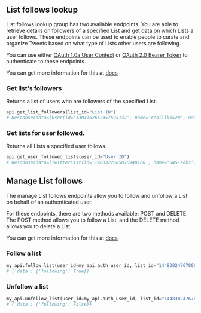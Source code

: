 ## List follows lookup

List follows lookup group has two available endpoints. You are able to retrieve details on followers of a specified List and get data on which Lists a user follows. These endpoints can be used to enable people to curate and organize Tweets based on what type of Lists other users are following.

You can use either [OAuth 1.0a User Context](https://developer.twitter.com/en/docs/authentication/oauth-1-0a) or [OAuth 2.0 Bearer Token](https://developer.twitter.com/en/docs/authentication/oauth-2-0) to authenticate to these endpoints.

You can get more information for this at [docs](https://developer.twitter.com/en/docs/twitter-api/lists/list-follows/introduction)

### Get list's followers

Returns a list of users who are followers of the specified List.

```python
api.get_list_followers(list_id="List ID")
# Response(data=[User(id='1301152652357595137', name='realllkk520', username='realllkk520')])
```

### Get lists for user followed. 

Returns all Lists a specified user follows.

```python
api.get_user_followed_lists(user_id="User ID")
# Response(data=[TwitterList(id='1403322685870940160', name='SNS-sdks'), TwitterList(id='1402926710174089222', name='🧑🏻\u200d💻 Geeks')])
```

## Manage List follows

The manage List follows endpoints allow you to follow and unfollow a List on behalf of an authenticated user.

For these endpoints, there are two methods available: POST and DELETE. The POST method allows you to follow a List, and the DELETE method allows you to delete a List.

You can get more information for this at [docs](https://developer.twitter.com/en/docs/twitter-api/lists/list-follows/introduction)

### Follow a list

```python
my_api.follow_list(user_id=my_api.auth_user_id, list_id="1448302476780871685")
# {'data': {'following': True}}
```

### Unfollow a list

```python
my_api.unfollow_list(user_id=my_api.auth_user_id, list_id="1448302476780871685")
# {'data': {'following': False}}
```
